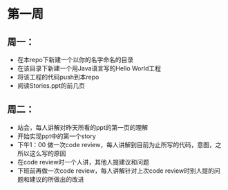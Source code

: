 # 第一周

## 周一：
- 在本repo下新建一个以你的名字命名的目录
- 在该目录下新建一个用Java语言写的Hello World工程
- 将该工程的代码push到本repo
- 阅读Stories.ppt的前几页

## 周二：
- 站会，每人讲解对昨天所看的ppt的第一页的理解
- 开始实现ppt中的第一个story
- 下午1：00 做一次code review，每人讲解到目前为止所写的代码，意图，之所以这么写的原因
- 在code review时一个人讲，其他人提建议和问题
- 下班前再做一次code review，每人讲解针对上次code review时别人提的问题和建议的所做出的改进
